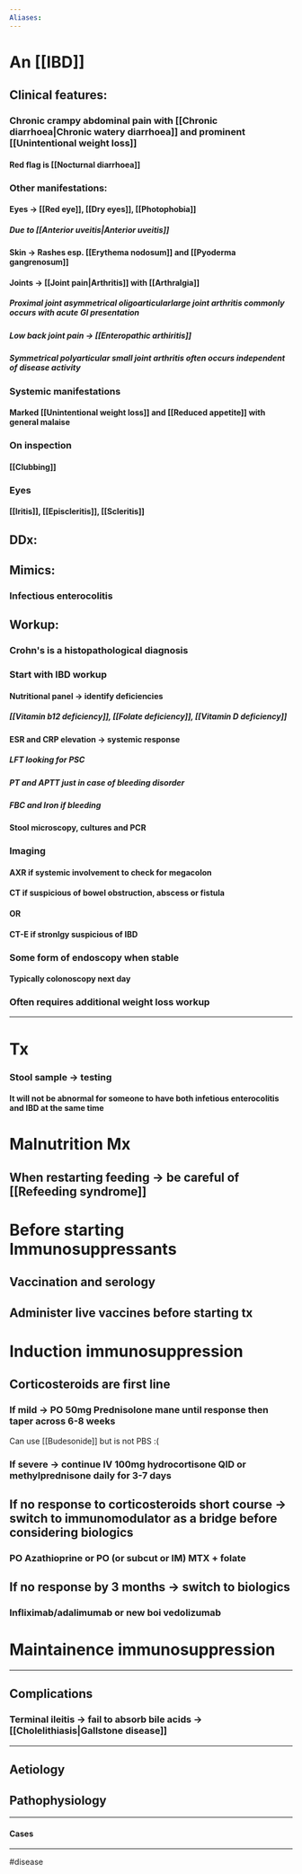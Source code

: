 ```yaml
---
Aliases:
---
```

# An [[IBD]]
## Clinical features:
### Chronic crampy abdominal pain with [[Chronic diarrhoea|Chronic watery diarrhoea]] and prominent [[Unintentional weight loss]]
#### Red flag is [[Nocturnal diarrhoea]]
### Other manifestations:
#### Eyes -> [[Red eye]], [[Dry eyes]], [[Photophobia]]
##### Due to [[Anterior uveitis|Anterior uveitis]]	
#### Skin -> Rashes esp. [[Erythema nodosum]] and [[Pyoderma gangrenosum]]
#### Joints -> [[Joint pain|Arthritis]] with [[Arthralgia]]
##### Proximal joint asymmetrical oligoarticularlarge joint arthritis commonly occurs with acute GI presentation
##### Low back joint pain -> [[Enteropathic arthiritis]]
##### Symmetrical polyarticular small joint arthritis often occurs independent of disease activity
### Systemic manifestations
#### Marked [[Unintentional weight loss]] and [[Reduced appetite]] with general malaise
### On inspection
#### [[Clubbing]]
### Eyes
#### [[Iritis]], [[Episcleritis]], [[Scleritis]]
## DDx:
### 
## Mimics:
### Infectious enterocolitis
## Workup:
### Crohn's is a histopathological diagnosis
### Start with IBD workup
#### Nutritional panel -> identify deficiencies
##### [[Vitamin b12 deficiency]], [[Folate deficiency]], [[Vitamin D deficiency]]
#### ESR and CRP elevation -> systemic response
##### LFT looking for PSC
##### PT and APTT just in case of bleeding disorder
##### FBC and Iron if bleeding
#### Stool microscopy, cultures and PCR
### Imaging
#### AXR if systemic involvement to check for megacolon
#### CT if suspicious of bowel obstruction, abscess or fistula 
#### OR
#### CT-E if stronlgy suspicious of IBD
### Some form of endoscopy when stable
#### Typically colonoscopy next day
### Often requires additional weight loss workup
---
# Tx
### Stool sample -> testing
#### It will not be abnormal for someone to have both infetious enterocolitis and IBD at the same time

# Malnutrition Mx
## When restarting feeding -> be careful of [[Refeeding syndrome]]
# Before starting Immunosuppressants
## Vaccination and serology
## Administer live vaccines before starting tx
# Induction immunosuppression
## Corticosteroids are first line
### If mild -> PO 50mg Prednisolone mane until response then taper across 6-8 weeks
Can use [[Budesonide]] but is not PBS :(
### If severe -> continue IV 100mg hydrocortisone QID or methylprednisone daily for 3-7 days
## If no response to corticosteroids short course -> switch to immunomodulator as a bridge before considering biologics
### PO Azathioprine or PO (or subcut or IM) MTX + folate
## If no response by 3 months -> switch to biologics
### Infliximab/adalimumab or new boi vedolizumab

# Maintainence immunosuppression

---
## Complications
### Terminal ileitis -> fail to absorb bile acids -> [[Cholelithiasis|Gallstone disease]]	

---
## Aetiology
## Pathophysiology

---
#### Cases


---
#disease 